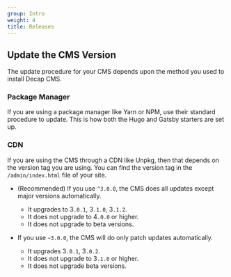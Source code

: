 ```yaml
---
group: Intro
weight: 4
title: Releases
---
```

## Update the CMS Version

The update procedure for your CMS depends upon the method you used to install Decap CMS.

### Package Manager

If you are using a package manager like Yarn or NPM, use their standard procedure to update. This is how both the Hugo and Gatsby starters are set up.

### CDN

If you are using the CMS through a CDN like Unpkg, then that depends on the version tag you are using. You can find the version tag in the `/admin/index.html` file of your site.

* (Recommended) If you use `^3.0.0`, the CMS does all updates except major versions automatically.

  * It upgrades to 3`.0.1`, 3`.1.0`, 3`.1.2`.
  * It does not upgrade to 4`.0.0` or higher.
  * It does not upgrade to beta versions.
* If you use `~3.0.0`, the CMS will do only patch updates automatically.

  * It upgrades 3`.0.1`, 3`.0.2`.
  * It does not upgrade to 3`.1.0` or higher.
  * It does not upgrade beta versions.